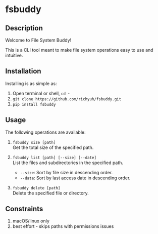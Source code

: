 # fsbuddy

## Description
Welcome to File System Buddy!

This is a CLI tool meant to make file system operations easy to use and intuitive.

## Installation
Installing is as simple as:

1. Open terminal or shell, `cd ~`
2. `git clone https://github.com/richyuh/fsbuddy.git`
3. `pip install fsbuddy`

## Usage
The following operations are available:

1. `fsbuddy size [path]`  
   Get the total size of the specified path.

2. `fsbuddy list [path] [--size] [--date]`  
   List the files and subdirectories in the specified path.  
   - `--size`: Sort by file size in descending order.  
   - `--date`: Sort by last access date in descending order.

3. `fsbuddy delete [path]`  
   Delete the specified file or directory.

## Constraints
1. macOS/linux only
2. best effort - skips paths with permissions issues

